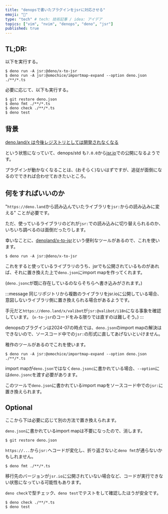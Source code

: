 ```yaml
---
title: "denopsで書いたプラグインをjsrに対応させる"
emoji: "🐜"
type: "tech" # tech: 技術記事 / idea: アイデア
topics: ["vim", "nvim", "denops", "deno", "jsr"]
published: true
---
```


## TL;DR:

以下を実行する。

```console
$ deno run -A jsr:@deno/x-to-jsr
$ deno run -A jsr:@omochice/importmap-expand --option deno.json ./**/*.ts
```

必要に応じて、以下も実行する。

```console
$ git restore deno.json
$ deno fmt ./**/*.ts
$ deno check ./**/*.ts
$ deno test
```

## 背景

[deno.land/x は今後レジストリとしては開発されなくなる](https://zenn.dev/kt3k/articles/4aa235ff817a6c#%E7%90%86%E7%94%B12.-deno.land%2Fx-%E3%81%AF%E4%BB%8A%E5%BE%8C%E3%83%AC%E3%82%B8%E3%82%B9%E3%83%88%E3%83%AA%E3%81%A8%E3%81%97%E3%81%A6%E3%81%AF%E9%96%8B%E7%99%BA%E3%81%95%E3%82%8C%E3%81%AA%E3%81%8F%E3%81%AA%E3%82%8B)

という状態になっていて、denops/std も`7.0.0`から[jsr.io](https://jsr.io/@denops/std)での公開になるようです。


プラグインが動かなくなることは、(おそらく)ないはずですが、追従が面倒になるのでできれば合わせておきたいところ。


## 何をすればいいのか

"`https://deno.land`から読み込んでいたライブラリを`jsr:`からの読み込みに変える" ことが必要です。

ただ、使っているライブラリのどれが`jsr:`での読み込みに切り替えられるのか、いちいち調べるのは面倒だったりします。

幸いなことに、[denoland/x-to-jsr](https://github.com/denoland/x-to-jsr)という便利なツールがあるので、これを使います。

```console
$ deno run -A jsr:@deno/x-to-jsr
```

これをすると使っているライブラリのうち、jsrでも公開されているものがあれば、それに置き換えた上で`deno.json`にimport mapを作ってくれます。

(`deno.jsonc`が既に存在しているのならそちらへ書き込みがされます。)

:::message
同じリポジトリから複数のライブラリをjsr.ioに公開している場合、意図しないライブラリ側に置き換えられる場合があるようです。

手元だと`https://deno.land/x/valibot`が`jsr:@valibot/i18n`になる事象を確認しています。
(`x-to-jsr`のコードをみる限りでは直すのは難しそう。)
:::


denopsのブラグインは2024-07の時点では、`deno.json`のimport mapの解決はできないので、ソースコード中での`jsr:`の形式に直してあげないといけません。

稚作のツールがあるのでこれを使います。

```console
$ deno run -A jsr:@omochice/importmap-expand --option deno.json ./**/*.ts
```

import mapが`deno.json`ではなく`deno.jsonc`に書かれている場合、`--option`には`deno.jsonc`を渡す必要があります。


このツールで`deno.json`に書かれているimport mapをソースコード中での`jsr:`に置き換えられます。


## Optional

ここから下は必要に応じて別の方法で置き換えられます。


`deno.json`に書かれているimport mapは不要になったので、消します。

```console
$ git restore deno.json
```


`https://...`から`jsr:`へコードが変化し、折り返さないと`deno fmt`が通らないかもしれません。


```console
$ deno fmt ./**/*.ts
```


移行先のバージョンが`jsr.io`に公開されていない場合など、コードが実行できない状態になっている可能性もあります。

`deno check`で型チェック、`deno test`でテストをして確認したほうが安全です。


```console
$ deno check ./**/*.ts
$ deno test
```
